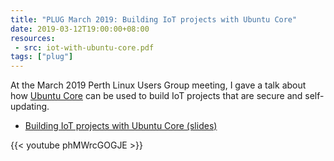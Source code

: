 ```yaml
---
title: "PLUG March 2019: Building IoT projects with Ubuntu Core"
date: 2019-03-12T19:00:00+08:00
resources:
 - src: iot-with-ubuntu-core.pdf
tags: ["plug"]
---
```


At the March 2019 Perth Linux Users Group meeting, I gave a talk about
how [Ubuntu Core](https://www.ubuntu.com/core) can be used to build
IoT projects that are secure and self-updating.

<!--more-->

* [Building IoT projects with Ubuntu Core (slides)](iot-with-ubuntu-core.pdf)

{{< youtube phMWrcGOGJE >}}
